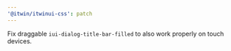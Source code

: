 ```yaml
---
'@itwin/itwinui-css': patch
---
```


Fix draggable `iui-dialog-title-bar-filled` to also work properly on touch devices.
